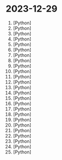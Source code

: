 # 2023-12-29

1. [](https://github.comundefined "A unified evaluation framework for large language models") [Python]
2. [](https://github.comundefined "GUI-focused roop") [Python]
3. [](https://github.comundefined "ChatGLM3 series: Open Bilingual Chat LLMs | 开源双语对话语言模型") [Python]
4. [](https://github.comundefined "StreamDiffusion: A Pipeline-Level Solution for Real-Time Interactive Generation") [Python]
5. [](https://github.comundefined "Official PyTorch implementation of TinySAM: Pushing the Envelope for Efficient Segment Anything Model") [Python]
6. [](https://github.comundefined "A Fundamental End-to-End Speech Recognition Toolkit and Open Source SOTA Pretrained Models.") [Python]
7. [](https://github.comundefined "Ruta de estudio basada en ejercicios de código semanales en 2024 de la comunidad MoureDev para aprender y practicar lógica usando cualquier lenguaje de programación.") [Python]
8. [](https://github.comundefined "Emu Series: Generative Multimodal Models from BAAI") [Python]
9. [](https://github.comundefined "WingetUI: A better UI for your package managers") [Python]
10. [](https://github.comundefined "Main Sigma Rule Repository") [Python]
11. [](https://github.comundefined "🚀 A simple way to train and use PyTorch models with multi-GPU, TPU, mixed-precision") [Python]
12. [](https://github.comundefined "The most powerful and modular stable diffusion GUI, api and backend with a graph/nodes interface.") [Python]
13. [](https://github.comundefined "🏡 Open source home automation that puts local control and privacy first.") [Python]
14. [](https://github.comundefined "Stable Diffusion web UI") [Python]
15. [](https://github.comundefined "完全免费开源，基于 Requests 模块实现：TikTok 主页/视频/图集/原声；抖音主页/视频/图集/收藏/直播/原声/合集/评论/账号/搜索/热榜数据采集工具") [Python]
16. [](https://github.comundefined "") [Python]
17. [](https://github.comundefined "Blender addon that simplifies access to useful operators and adds missing functionality") [Python]
18. [](https://github.comundefined "Aurora is a [Chinese Version] MoE model. Aurora is a further work based on Mixtral-8x7B, which activates the chat capability of the model's Chinese open domain.") [Python]
19. [](https://github.comundefined "Python package for easily interfacing with chat apps, with robust features and minimal code complexity.") [Python]
20. [](https://github.comundefined "Microsoft ICSpector (ICS Forensics Tools framework) is an open-source forensics framework that enables the analysis of Industrial PLC metadata and project files.") [Python]
21. [](https://github.comundefined "aider is AI pair programming in your terminal") [Python]
22. [](https://github.comundefined "Awesome list of open-source startup alternatives to well-known SaaS products 🚀") [Python]
23. [](https://github.comundefined "可循环值守和多人录制的直播录制软件，支持抖音、Tiktok、快手、虎牙、斗鱼、B站、小红书等平台直播录制，抓取多平台直播源地址，抖音无水印解析，快手无水印解析") [Python]
24. [](https://github.comundefined "🤗 Diffusers: State-of-the-art diffusion models for image and audio generation in PyTorch") [Python]
25. [](https://github.comundefined "JD京东抢购、京东抢茅台Windows端、开箱即用无需配置环境。开发在即（开源协议采用Apache License）抢茅台外挂，茅台脚本") [Python]
